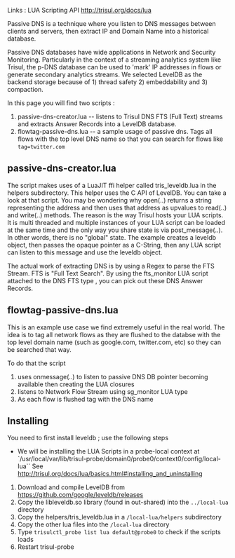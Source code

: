
Links : LUA Scripting API http://trisul.org/docs/lua 

Passive DNS is a technique where you listen to DNS messages between clients and servers, 
then extract IP and Domain Name into a historical database.

Passive DNS databases have wide applications in Network and Security Monitoring. Particularly 
in the context of a streaming analytics system like Trisul, the p-DNS database can be used to
'mark' IP addresses in flows or generate secondary analytics streams. We selected LevelDB as the
backend storage because of 1) thread safety 2) embeddability and 3) compaction. 


In this page you will find two scripts :

1. passive-dns-creator.lua  --  listens to Trisul DNS FTS (Full Text) streams and extracts Answer Records
                                into a LevelDB database. 
2. flowtag-passive-dns.lua  --  a sample usage of passive dns. Tags all flows with the top level DNS name
                                so that you can search for flows like ````tag=twitter.com```` 

## passive-dns-creator.lua

The script makes uses of a LuaJIT ffi helper called tris_leveldb.lua in the helpers subdirectory.  This
helper uses the C API of LevelDB.  You can take a look at that script. You may be wondering why open(..) returns 
a string representing the address and then uses that address  as upvalues to read(..) and write(..) methods. The
reason is the way Trisul hosts your LUA scripts. It is multi threaded and multiple instances of your LUA script
can be loaded at the same time and the only way you share state is via post_message(..). In other words, there is 
no "global" state.  The example creates a leveldb object, then passes the opaque pointer as a C-String, then
any LUA script can listen to this message and use the leveldb object. 

The actual work of extracting DNS is by using a Regex to parse the FTS Stream. FTS is "Full Text Search". By
using the fts_monitor LUA script attached to the DNS FTS type , you can pick out these DNS Answer Records. 


## flowtag-passive-dns.lua

This is an example use case we find extremely useful in the real world. The idea is to tag all network flows as they 
are flushed to the databse with the top level domain name (such as google.com, twitter.com, etc) so they can be searched 
that way.

To do that the script

1. uses onmessage(..) to listen to passive DNS DB pointer becoming available then creating the LUA closures 
2. listens to Network Flow Stream using sg_monitor LUA type
3. As each flow is flushed tag with the DNS name


## Installing 

You need to first install leveldb ; use the following steps

* We will be installing the LUA Scripts in a probe-local context at `/usr/local/var/lib/trisul-probe/domain0/probe0/context0/config/local-lua`` See http://trisul.org/docs/lua/basics.html#installing_and_uninstalling 


1. Download and compile LevelDB from https://github.com/google/leveldb/releases
2. Copy the libleveldb.so library (found in out-shared) into the `../local-lua` directory
3. Copy the helpers/tris_leveldb.lua in a `/local-lua/helpers` subdirectory
4. Copy the other lua files into the `/local-lua` directory
5. Type `trisulctl_probe list lua default@probe0` to check if the scripts loads 
6. Restart trisul-probe 



